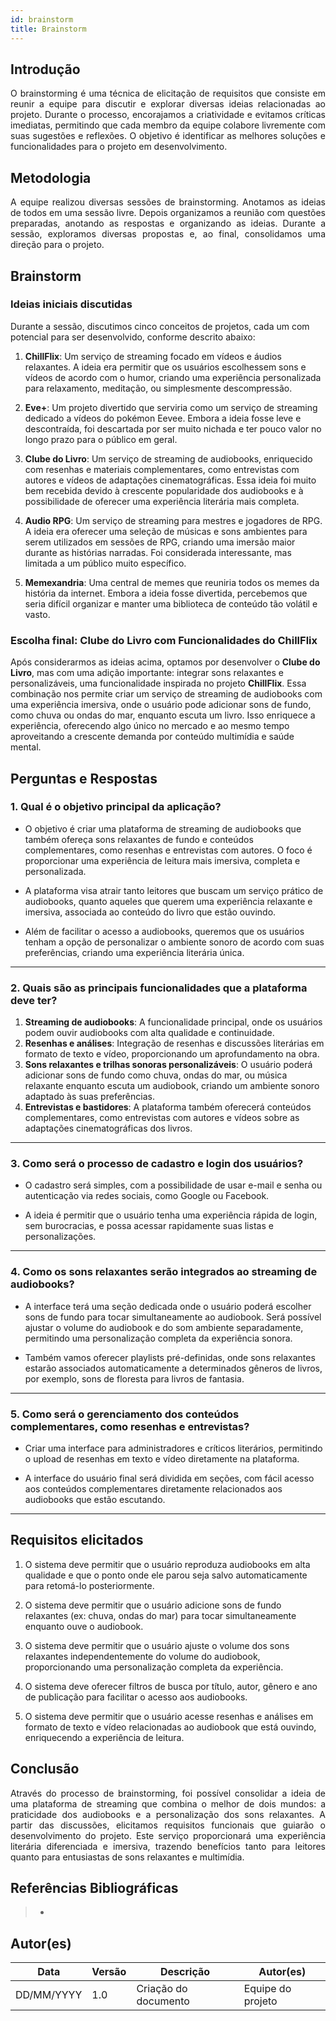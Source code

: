 ```yaml
---
id: brainstorm
title: Brainstorm
---
```


## Introdução
<p align="justify">
O brainstorming é uma técnica de elicitação de requisitos que consiste em reunir a equipe para discutir e explorar diversas ideias relacionadas ao projeto. Durante o processo, encorajamos a criatividade e evitamos críticas imediatas, permitindo que cada membro da equipe colabore livremente com suas sugestões e reflexões. O objetivo é identificar as melhores soluções e funcionalidades para o projeto em desenvolvimento.
</p>

## Metodologia
<p align="justify">
A equipe realizou diversas sessões de brainstorming. Anotamos as ideias de todos em uma sessão livre. Depois organizamos a reunião com questões preparadas, anotando as respostas e organizando as ideias. Durante a sessão, exploramos diversas propostas e, ao final, consolidamos uma direção para o projeto.
</p>

## Brainstorm

### Ideias iniciais discutidas

Durante a sessão, discutimos cinco conceitos de projetos, cada um com potencial para ser desenvolvido, conforme descrito abaixo:

1. **ChillFlix**: Um serviço de streaming focado em vídeos e áudios relaxantes. A ideia era permitir que os usuários escolhessem sons e vídeos de acordo com o humor, criando uma experiência personalizada para relaxamento, meditação, ou simplesmente descompressão.
   
2. **Eve+**: Um projeto divertido que serviria como um serviço de streaming dedicado a vídeos do pokémon Eevee. Embora a ideia fosse leve e descontraída, foi descartada por ser muito nichada e ter pouco valor no longo prazo para o público em geral.
   
3. **Clube do Livro**: Um serviço de streaming de audiobooks, enriquecido com resenhas e materiais complementares, como entrevistas com autores e vídeos de adaptações cinematográficas. Essa ideia foi muito bem recebida devido à crescente popularidade dos audiobooks e à possibilidade de oferecer uma experiência literária mais completa.
   
4. **Audio RPG**: Um serviço de streaming para mestres e jogadores de RPG. A ideia era oferecer uma seleção de músicas e sons ambientes para serem utilizados em sessões de RPG, criando uma imersão maior durante as histórias narradas. Foi considerada interessante, mas limitada a um público muito específico.
   
5. **Memexandria**: Uma central de memes que reuniria todos os memes da história da internet. Embora a ideia fosse divertida, percebemos que seria difícil organizar e manter uma biblioteca de conteúdo tão volátil e vasto.

### Escolha final: Clube do Livro com Funcionalidades do ChillFlix

Após considerarmos as ideias acima, optamos por desenvolver o **Clube do Livro**, mas com uma adição importante: integrar sons relaxantes e personalizáveis, uma funcionalidade inspirada no projeto **ChillFlix**. Essa combinação nos permite criar um serviço de streaming de audiobooks com uma experiência imersiva, onde o usuário pode adicionar sons de fundo, como chuva ou ondas do mar, enquanto escuta um livro. Isso enriquece a experiência, oferecendo algo único no mercado e ao mesmo tempo aproveitando a crescente demanda por conteúdo multimídia e saúde mental.

## Perguntas e Respostas

### 1. Qual é o objetivo principal da aplicação?
- O objetivo é criar uma plataforma de streaming de audiobooks que também ofereça sons relaxantes de fundo e conteúdos complementares, como resenhas e entrevistas com autores. O foco é proporcionar uma experiência de leitura mais imersiva, completa e personalizada.
  
- A plataforma visa atrair tanto leitores que buscam um serviço prático de audiobooks, quanto aqueles que querem uma experiência relaxante e imersiva, associada ao conteúdo do livro que estão ouvindo.
  
- Além de facilitar o acesso a audiobooks, queremos que os usuários tenham a opção de personalizar o ambiente sonoro de acordo com suas preferências, criando uma experiência literária única.

---

### 2. Quais são as principais funcionalidades que a plataforma deve ter?
1. **Streaming de audiobooks**: A funcionalidade principal, onde os usuários podem ouvir audiobooks com alta qualidade e continuidade.
2. **Resenhas e análises**: Integração de resenhas e discussões literárias em formato de texto e vídeo, proporcionando um aprofundamento na obra.
3. **Sons relaxantes e trilhas sonoras personalizáveis**: O usuário poderá adicionar sons de fundo como chuva, ondas do mar, ou música relaxante enquanto escuta um audiobook, criando um ambiente sonoro adaptado às suas preferências.
4. **Entrevistas e bastidores**: A plataforma também oferecerá conteúdos complementares, como entrevistas com autores e vídeos sobre as adaptações cinematográficas dos livros.

---

### 3. Como será o processo de cadastro e login dos usuários?
- O cadastro será simples, com a possibilidade de usar e-mail e senha ou autenticação via redes sociais, como Google ou Facebook.
  
- A ideia é permitir que o usuário tenha uma experiência rápida de login, sem burocracias, e possa acessar rapidamente suas listas e personalizações.

---

### 4. Como os sons relaxantes serão integrados ao streaming de audiobooks?
- A interface terá uma seção dedicada onde o usuário poderá escolher sons de fundo para tocar simultaneamente ao audiobook. Será possível ajustar o volume do audiobook e do som ambiente separadamente, permitindo uma personalização completa da experiência sonora.

- Também vamos oferecer playlists pré-definidas, onde sons relaxantes estarão associados automaticamente a determinados gêneros de livros, por exemplo, sons de floresta para livros de fantasia.

---

### 5. Como será o gerenciamento dos conteúdos complementares, como resenhas e entrevistas?
- Criar uma interface para administradores e críticos literários, permitindo o upload de resenhas em texto e vídeo diretamente na plataforma.
  
- A interface do usuário final será dividida em seções, com fácil acesso aos conteúdos complementares diretamente relacionados aos audiobooks que estão escutando.

---

## Requisitos elicitados

1. O sistema deve permitir que o usuário reproduza audiobooks em alta qualidade e que o ponto onde ele parou seja salvo automaticamente para retomá-lo posteriormente.

2. O sistema deve permitir que o usuário adicione sons de fundo relaxantes (ex: chuva, ondas do mar) para tocar simultaneamente enquanto ouve o audiobook.

3. O sistema deve permitir que o usuário ajuste o volume dos sons relaxantes independentemente do volume do audiobook, proporcionando uma personalização completa da experiência.

4. O sistema deve oferecer filtros de busca por título, autor, gênero e ano de publicação para facilitar o acesso aos audiobooks.

5. O sistema deve permitir que o usuário acesse resenhas e análises em formato de texto e vídeo relacionadas ao audiobook que está ouvindo, enriquecendo a experiência de leitura.


## Conclusão
<p align="justify">
Através do processo de brainstorming, foi possível consolidar a ideia de uma plataforma de streaming que combina o melhor de dois mundos: a praticidade dos audiobooks e a personalização dos sons relaxantes. A partir das discussões, elicitamos requisitos funcionais que guiarão o desenvolvimento do projeto. Este serviço proporcionará uma experiência literária diferenciada e imersiva, trazendo benefícios tanto para leitores quanto para entusiastas de sons relaxantes e multimídia.
</p>

## Referências Bibliográficas
> -

## Autor(es)
| Data       | Versão | Descrição             | Autor(es)                         |
|------------|--------|-----------------------|-----------------------------------|
| DD/MM/YYYY | 1.0    | Criação do documento   | Equipe do projeto                 |

